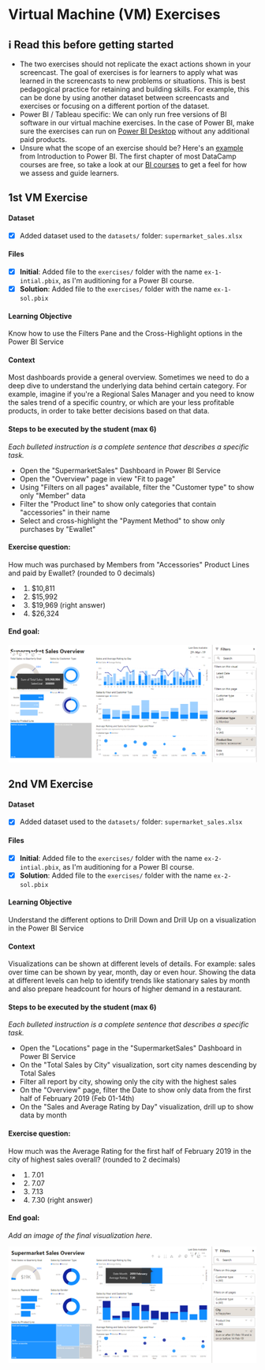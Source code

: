 # Virtual Machine (VM) Exercises

## :information_source: Read this before getting started
- The two exercises should not replicate the exact actions shown in your screencast. The goal of exercises is for learners to apply what was learned in the screencasts to new problems or situations. This is best pedagogical practice for retaining and building skills. For example, this can be done by using another dataset between screencasts and exercises or focusing on a different portion of the dataset.
- Power BI / Tableau specific: We can only run free versions of BI software in our virtual machine exercises. In the case of Power BI, make sure the exercises can run on [Power BI Desktop](https://powerbi.microsoft.com/en-us/desktop/) without any additional paid products. 
- Unsure what the scope of an exercise should be? Here's an [example](https://campus.datacamp.com/courses/introduction-to-power-bi/getting-started-with-power-bi?ex=14) from Introduction to Power BI. The first chapter of most DataCamp courses are free, so take a look at our [BI courses](https://learn.datacamp.com/courses?technologies=Tableau&technologies=Power%20BI) to get a feel for how we assess and guide learners.

## 1st VM Exercise

#### Dataset

- [x] Added dataset used to the `datasets/` folder: `supermarket_sales.xlsx`

#### Files

- [x] **Initial**: Added file to the `exercises/`  folder with the name `ex-1-intial.pbix`, as I'm auditioning for a Power BI course.
- [x] **Solution**: Added file to the `exercises/`  folder with the name `ex-1-sol.pbix`

#### Learning Objective

Know how to use the Filters Pane and the Cross-Highlight options in the Power BI Service

#### Context

Most dashboards provide a general overview. Sometimes we need to do a deep dive to understand the underlying data behind certain category. For example, imagine if you're a Regional Sales Manager and you need to know the sales trend of a specific country, or which are your less profitable products, in order to take better decisions based on that data.

#### Steps to be executed by the student (max 6)

*Each bulleted instruction is a complete sentence that describes a specific task.*

- Open the "SupermarketSales" Dashboard in Power BI Service
- Open the "Overview" page in view "Fit to page"
- Using "Filters on all pages" available, filter the "Customer type" to show only "Member" data
- Filter the "Product line" to show only categories that contain "accessories" in their name
- Select and cross-highlight the "Payment Method" to show only purchases by "Ewallet"

#### Exercise question:
How much was purchased by Members from "Accessories" Product Lines and paid by Ewallet? (rounded to 0 decimals)
- 1. $10,811
- 2. $15,992
- 3. $19,969 (right answer)
- 4. $26,324

#### End goal:

![Alt text](https://github.com/dfuentes94/sme-bi-course-application-2024-01-pbi/blob/master/exercises/ex-1-sol.png)


## 2nd VM Exercise

#### Dataset

- [x] Added dataset used to the `datasets/` folder: `supermarket_sales.xlsx`

#### Files

- [x] **Initial**: Added file to the `exercises/`  folder with the name `ex-2-intial.pbix`, as I'm auditioning for a Power BI course.
- [x] **Solution**: Added file to the `exercises/`  folder with the name `ex-2-sol.pbix`

#### Learning Objective

Understand the different options to Drill Down and Drill Up on a visualization in the Power BI Service

#### Context

Visualizations can be shown at different levels of details. For example: sales over time can be shown by year, month, day or even hour. Showing the data at different levels can help to identify trends like stationary sales by month and also prepare headcount for hours of higher demand in a restaurant.

#### Steps to be executed by the student (max 6)

*Each bulleted instruction is a complete sentence that describes a specific task.*

- Open the "Locations" page in the "SupermarketSales" Dashboard in Power BI Service
- On the "Total Sales by City" visualization, sort city names descending by Total Sales
- Filter all report by city, showing only the city with the highest sales
- On the "Overview" page, filter the Date to show only data from the first half of February 2019 (Feb 01-14th)
- On the "Sales and Average Rating by Day" visualization, drill up to show data by month

#### Exercise question:
How much was the Average Rating for the first half of February 2019 in the city of highest sales overall? (rounded to 2 decimals)
- 1. 7.01
- 2. 7.07 
- 3. 7.13
- 4. 7.30 (right answer)

#### End goal:

*Add an image of the final visualization here.*

![image](https://github.com/dfuentes94/sme-bi-course-application-2024-01-pbi/blob/master/exercises/ex-2-sol.png)
